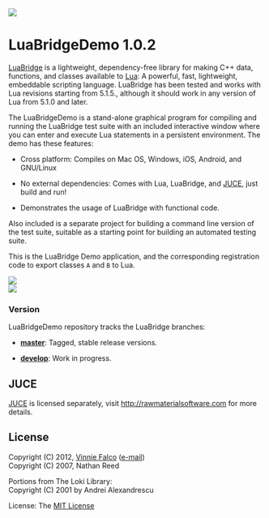 <a href="http://lua.org">
<img src="http://vinniefalco.github.com/LuaBridgeDemo/powered-by-lua.png">
</a><br>

# LuaBridgeDemo 1.0.2

[LuaBridge][3] is a lightweight, dependency-free library for making C++ data,
functions, and classes available to [Lua][4]: A powerful, fast, lightweight,
embeddable scripting language. LuaBridge has been tested and works with Lua
revisions starting from 5.1.5., although it should work in any version of Lua
from 5.1.0 and later.

The LuaBridgeDemo is a stand-alone graphical program for compiling and running
the LuaBridge  test suite with an included interactive window where you can enter
and execute Lua statements in a persistent environment. The demo has these
features:

- Cross platform: Compiles on Mac OS, Windows, iOS, Android, and GNU/Linux

- No external dependencies: Comes with Lua, LuaBridge, and [JUCE][5], just build and run!

- Demonstrates the usage of LuaBridge with functional code.

Also included is a separate project for building a command line version of
the test suite, suitable as a starting point for building an automated
testing suite.

This is the LuaBridge Demo application, and the corresponding registration code
to export classes `A` and `B` to Lua.

<a href="https://github.com/vinniefalco/LuaBridgeDemo">
<img src="https://vinniefalco.github.com/LuaBridgeDemo/LuaBridgeDemoScreenshot.png">
</a><br>

<a href="https://github.com/vinniefalco/LuaBridgeDemo/downloads">
<img src="http://vinniefalco.github.com/images/ThreeOSDownloadNow.png">
</a><br>

### Version

LuaBridgeDemo repository tracks the LuaBridge branches:

- **[master][6]**: Tagged, stable release versions.

- **[develop][7]**: Work in progress.

## JUCE

[JUCE][5] is licensed separately, visit http://rawmaterialsoftware.com for more
details.

## License

Copyright (C) 2012, [Vinnie Falco][1] ([e-mail][0]) <br>
Copyright (C) 2007, Nathan Reed <br>
  
Portions from The Loki Library: <br>
Copyright (C) 2001 by Andrei Alexandrescu

License: The [MIT License][2]

[0]: mailto:vinnie.falco@gmail.com "Vinnie Falco (Email)"
[1]: http://www.vinniefalco.com "Vinnie Falco"
[2]: http://www.opensource.org/licenses/mit-license.html "The MIT License"
[3]: https://github.com/vinniefalco/LuaBridge "LuaBridge"
[4]: http://lua.org "The Lua Programming Language"
[5]: http://www.rawmaterialsoftware.com "The JUCE Library"
[6]: https://github.com/vinniefalco/LuaBridgeDemo "LuaBridgeDemo master branch"
[7]: https://github.com/vinniefalco/LuaBridgeDemo/tree/develop "LuaBridgeDemo develop branch"
